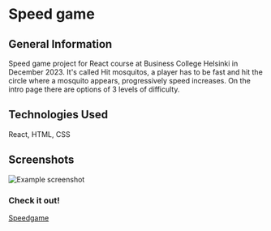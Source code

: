 # Speed game

## General Information

Speed game project for React course at Business College Helsinki in December 2023.
It's called Hit mosquitos, a player has to be fast and hit the circle where a mosquito appears, progressively speed increases. On the intro page there are options of 3 levels of difficulty.

## Technologies Used

React, HTML, CSS

## Screenshots

![Example screenshot](./dist/assets/Screenshot.png)

### **Check it out!**

[Speedgame](https://sparkly-macaron-ce4676.netlify.app)
